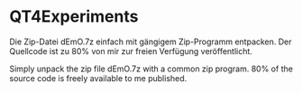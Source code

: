 # QT4Experiments

Die Zip-Datei dEmO.7z einfach mit gängigem Zip-Programm entpacken. Der Quellcode ist zu 80% von mir zur freien Verfügung
veröffentlicht.

Simply unpack the zip file dEmO.7z with a common zip program. 80% of the source code is freely available to me
published.
